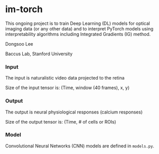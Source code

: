 # im-torch

This ongoing project is to train Deep Learning (DL) models for optical imaging
data (or any other data) and to interpret PyTorch models using interpretability
algorithms including Integrated Gradients (IG) method.

Dongsoo Lee

Baccus Lab, Stanford University


### Input
The input is naturalistic video data projected to the retina

Size of the input tensor is: (Time, window (40 frames), x, y)

### Output
The output is neural physiological responses (calcium responses)

Size of the output tensor is: (Time, # of cells or ROIs)

### Model
Convolutional Neural Networks (CNN) models are defined in `models.py`.
